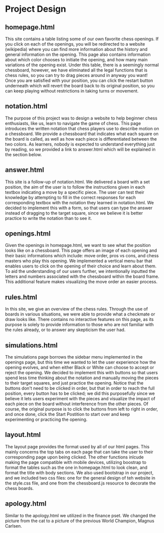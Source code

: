 # Project Design

## homepage.html

This site contains a table listing some of our own favorite chess openings. If you click on each of the openings, you will be redirected to a website (wikipedia) where you can find more information about the history and general information on the opening. This page also contains information about which color chooses to initiate the opening, and how many main variations of the opening exist. Under this table, there is a seemingly normal chessboard, however, we have eliminated all the legal functions that is chess rules, so you can try to drag pieces around in anyway you want! Once you are satisfied with your position, you can click the restart button underneath which will revert the board back to its original position, so you can keep playing without restrictions in taking turns or movement. 

## notation.html 

The purpose of this project was to design a website to help beginner chess enthusiasts, like us, learn to navigate the game of chess. This page introduces the written notation that chess players use to describe motion on a chessboard. We provide a chessboard that indicates what each square on the board is called, as well as how each piece is differentiated between the two colors. As learners, nobody is expected to understand everything just by reading, so we provided a link to answer.html which will be explained in the section below. 

## answer.html

This site is a follow-up of notation.html. We delivered a board with a set position, the aim of the user is to follow the instructions given in each textbox indicating a move by a specific piece. The user can test their knowledge by attempting to fill in the correct responses for each corresponding textbox with the notation they learned in notation.html. We decided to implement this with a form, so that users can type the answer instead of dragging to the target square, since we believe it is better practice to write the notation than to see it.

## openings.html

Given the openings in homepage.html, we want to see what the position looks like on a chessboard. This page offers an image of each opening and their basic informations which include: move order, pros vs cons, and chess masters who play this opening. We implemented a vertical menu bar that enables users to click on the opening of their choice and learn about them. To aid the understanding of our users further, we intentionally inputted the letters and numbers associated with the chessboard within the board frame. This additional feature makes visualizing the move order an easier process. 

## rules.html

In this site, we give an overview of the chess rules. Through the use of boards in various situations, we were able to provide what a checkmate or draw looks like. There contains no interactive features on this page, as its purpose is solely to provide information to those who are not familiar with the rules already, or to answer any skepticism the user had. 

## simulations.html

The simulations page borrows the sidebar menu implemented in the openings page, but this time we wanted to let the user experience how the opening evolves, and when either Black or White can choose to accept or reject the opening. We decided to implement this with buttons so that users spend less time thinking about the notation and manually moving the pieces to their target squares, and just practice the opening. Notice that the buttons don't need to be clicked in order, but that in order to reach the full position, every button has to be clicked; we did this purposefully since we believe it lets users experiment with the pieces and visualize the impact of each piece on the board without interference from the other pieces. Of course, the original purpose is to click the buttons from left to right in order, and once done, click the Start Postition to start over and keep experimenting or practicing the opening.

## layout.html 

The layout page provides the format used by all of our html pages. This mainly concerns the top tabs on each page that can take the user to their corresponding page upon being clicked. The other functions inlcude making the page compatible with mobile devices, utilizing boostrap to format the tables such as the one in homepage.html to look clean, and format the title with body sections. We also used bootstrap in our project, and we included two css files: one for the general design of teh website in the style.css file, and one from the chessboard.js resource to decorate the chess boards.

## apology.html

Similar to the apology.html we utilized in the finance pset. We changed the picture from the cat to a picture of the previous World Champion, Magnus Carlsen. 